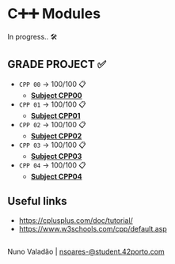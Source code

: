 # C➕➕ Modules

In progress.. 🛠️

## GRADE PROJECT ✅
- `CPP 00` -> 100/100 📋
  - [**Subject CPP00**](https://github.com/nunovaladao/42_Philosophers_lev3/blob/main/extras/en.subject.pdf) 
- `CPP 01` -> 100/100 📋
  - [**Subject CPP01**](https://github.com/nunovaladao/42_Philosophers_lev3/blob/main/extras/en.subject.pdf) 
- `CPP 02` -> 100/100 📋
  - [**Subject CPP02**](https://github.com/nunovaladao/42_Philosophers_lev3/blob/main/extras/en.subject.pdf) 
- `CPP 03` -> 100/100 📋
  - [**Subject CPP03**](https://github.com/nunovaladao/42_Philosophers_lev3/blob/main/extras/en.subject.pdf) 
- `CPP 04` -> 100/100 📋
  - [**Subject CPP04**](https://github.com/nunovaladao/42_Philosophers_lev3/blob/main/extras/en.subject.pdf) 


## Useful links

- https://cplusplus.com/doc/tutorial/
- https://www.w3schools.com/cpp/default.asp


##
Nuno Valadão | nsoares-@student.42porto.com
